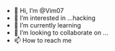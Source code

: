 - 👋 Hi, I’m @Vim07
- 👀 I’m interested in ...hacking
- 🌱 I’m currently learning 
- 💞️ I’m looking to collaborate on ...
- 📫 How to reach me 

<!---
Vim07/Vim07 is a ✨ special ✨ repository because its `README.md` (this file) appears on your GitHub profile.
You can click the Preview link to take a look at your changes.
--->
